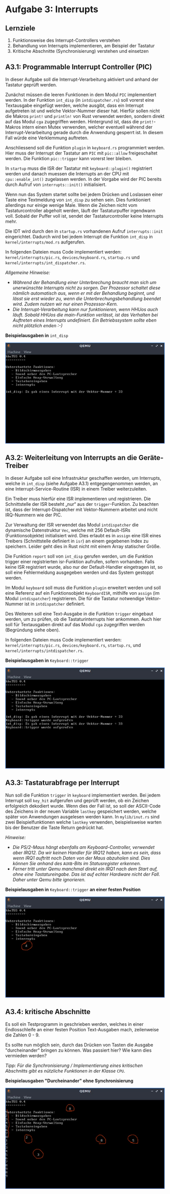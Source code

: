# Aufgabe 3: Interrupts

## Lernziele

1. Funktionsweise des Interrupt-Controllers verstehen
2. Behandlung von Interrupts implementieren, am Beispiel der Tastatur
3. Kritische Abschnitte (Synchronisierung) verstehen und einsetzen

## A3.1: Programmable Interrupt Controller (PIC)
In dieser Aufgabe soll die Interrupt-Verarbeitung aktiviert und anhand der Tastatur geprüft werden.

Zunächst müssen die leeren Funktionen in dem Modul `PIC` implementiert werden. In der Funktion `int_disp` (in `intdispatcher.rs`) soll vorerst eine Textausgabe eingefügt werden, welche ausgibt, dass ein Interrupt aufgetreten ist und welche Vektor-Nummer dieser hat. Hierfür sollen nicht die Makros `print!` und `println!` von Rust verwendet werden, sondern direkt auf das Modul `cga` zugegriffen werden. Hintergrund ist, dass die `print!`-Makros intern einen Mutex verwenden, welcher eventuell während der Interrupt-Verarbeitung gerade durch die Anwendung gesperrt ist. In diesem Fall würde eine Verklemmung auftreten.

Anschliessend soll die Funktion `plugin` in `keyboard.rs` programmiert werden. Hier muss der Interrupt der Tastatur am `PIC` mit `pic::allow` freigeschaltet werden. Die Funktion `pic::trigger` kann vorerst leer bleiben.

In `startup` muss die ISR der Tastatur mit `keyboard::plugin()` registriert werden und danach muessen die Interrupts an der CPU mit `cpu::enable_int()` zugelassen werden. In der Vorgabe wird der PIC bereits durch Aufruf von `interrupts::init()` initialisiert.


Wenn nun das System startet sollte bei jedem Drücken und Loslassen einer Taste eine Textmeldung von `int_disp` zu sehen sein. Dies funktioniert allerdings nur einige wenige Male. Wenn die Zeichen nicht vom Tastaturcontroller abgeholt werden, läuft der Tastaturpuffer irgendwann voll. Sobald der Puffer voll ist, sendet der Tastaturcontroller keine Interrupts mehr.

Die IDT wird durch den in `startup.rs` vorhandenen Aufruf `interrupts::init` eingerichtet. Dadurch wird bei jedem Interrupt die Funktion `int_disp` in `kernel/interrupts/mod.rs`  aufgerufen.

In folgenden Dateien muss Code implementiert werden: `kernel/interrupts/pic.rs`,
`devices/keyboard.rs`, `startup.rs` und `kernel/interrupts/int_dispatcher.rs`.

*Allgemeine Hinweise:*
- *Während der Behandlung einer Unterbrechung braucht man sich um unerwünschte Interrupts nicht zu sorgen. Der Prozessor schaltet diese nämlich automatisch aus, wenn er mit der Behandlung beginnt, und lässt sie erst wieder zu, wenn die Unterbrechungsbehandlung beendet wird. Zudem nutzen wir nur einen Prozessor-Kern.*
- *Die Interrupt-Verarbeitung kann nur funktionieren, wenn HHUos auch läuft. Sobald HHUos die main-Funktion verlässt, ist das Verhalten bei Auftreten eines Interrupts undefiniert. Ein Betriebssystem sollte eben nicht plötzlich enden :-)*


**Beispielausgaben in** `int_disp`

![IRQ1](https://github.com/hhu-bsinfo/hhuTOSr/blob/aufgabe-3/img/irq1.jpg)

## A3.2: Weiterleitung von Interrupts an die Geräte-Treiber
In dieser Aufgabe soll eine Infrastruktur geschaffen werden, um Interrupts, welche in `int_disp` (siehe Aufgabe A3.1) entgegengenommen werden, an eine Interrupt-Service-Routine (ISR) in einem Treiber weiterzuleiten.

Ein Treiber muss hierfür eine ISR implementieren und registrieren. Die Schnittstelle der ISR besteht „nur“ aus der `trigger`-Funktion. Zu beachten ist, dass der Interrupt-Dispatcher mit Vektor-Nummern arbeitet und nicht IRQ-Nummern wie der PIC.

Zur Verwaltung der ISR verwendet das Modul `intdispatcher` die dynamische Datenstruktur `Vec`,
welche mit 256 Default-ISRs (Funktionsobjekte) initialisiert wird. Dies erlaubt es in `assign` eine ISR eines Treibers (Schnittstelle definiert in `isr`) an einem gegebenen Index zu speichern. Leider geht dies in Rust nicht mit einem Array statischer Größe. 

Die Funktion `report` soll von `int_disp` gerufen werden, um die Funktion trigger einer registrierten isr-Funktion aufrufen, sofern vorhanden. Falls keine ISR registriert wurde, also nur der Default-Handler eingetragen ist, so soll eine Fehlermeldung ausgegeben werden und das System gestoppt werden.

Im Modul `keyboard` soll muss die Funktion `plugin` erweitert werden und soll eine Referenz auf ein Funktionsobjekt `KeyboardISR`, mithilfe von `assign` (im Modul `intdispatcher`) registrieren. Die für die Tastatur notwendige Vektor-Nummer ist in `intdispatcher` definiert. 

Des Weiteren soll eine Text-Ausgabe in die Funktion `trigger` eingebaut werden, um zu prüfen, ob die Tastaturinterrupts hier ankommen. Auch hier soll für Textausgaben direkt auf das Modul `cga` zugegriffen werden (Begründung siehe oben). 

In folgenden Dateien muss Code implementiert werden: `kernel/interrupts/pic.rs`,
`devices/keyboard.rs`, `startup.rs`, und `kernel/interrupts/intdispatcher.rs`.

**Beispielausgaben in** `Keyboard::trigger`

![IRQ2](https://github.com/hhu-bsinfo/hhuTOSr/blob/aufgabe-3/img/irq2.jpg)


## A3.3: Tastaturabfrage per Interrupt
Nun soll die Funktion `trigger` in `keyboard` implementiert werden. Bei jedem Interrupt soll `key_hit` aufgerufen und geprüft werden, ob ein Zeichen erfolgreich dekodiert wurde. Wenn dies der Fall ist, so soll der ASCII-Code des Zeichens in der neuen Variable `lastkey` gespeichert werden, welche später von Anwendungen ausgelesen werden kann. In `mylib/inut.rs` sind zwei Beispielfunktionen welche `lastkey` verwenden, beispielsweise warten bis der Benutzer die Taste Return gedrückt hat.

*Hinweise:*
- *Die PS/2-Maus hängt ebenfalls am Keyboard-Controller, verwendet aber IRQ12. Da wir keinen Handler für IRQ12 haben, kann es sein, dass wenn IRQ1 auftritt noch Daten von der Maus abzuholen sind. Dies können Sie anhand des* `AUXB`*-Bits im Statusregister erkennen.*
- *Ferner tritt unter Qemu manchmal direkt ein IRQ1 nach dem Start auf, ohne eine Tastatureingabe. Das ist auf echter Hardware nicht der Fall. Daher unter Qemu bitte ignorieren.*

**Beispielausgaben in** `Keyboard::trigger` **an einer festen Position**

![IRQ3](https://github.com/hhu-bsinfo/hhuTOSr/blob/aufgabe-3/img/irq3.jpg)


## A3.4: kritische Abschnitte
Es soll ein Testprogramm in geschrieben werden, welches in einer Endlosschleife an einer festen Position Text-Ausgaben mach, zeilenweise die Zahlen 0 - 9.

Es sollte nun möglich sein, durch das Drücken von Tasten die Ausgabe "durcheinander" bringen zu können. Was passiert hier? Wie kann dies vermieden werden?


*Tipp: Für die Synchronisierung / Implementierung eines kritischen Abschnitts gibt es nützliche Funktionen in der Klasse* `CPU`.

**Beispielausgaben "Durcheinander" ohne Synchronisierung**

![IRQ4](https://github.com/hhu-bsinfo/hhuTOSr/blob/aufgabe-3/img/irq4.jpg)


